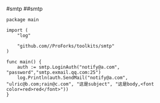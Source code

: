 #smtp
##smtp

    package main

    import (
        "log"

        "github.com//ProForks/toolkits/smtp"
    )

    func main() {
        auth := smtp.LoginAuth("notify@a.com", "password","smtp.exmail.qq.com:25")
        log.Println(auth.SendMail("notify@a.com", "ulric@b.com;rain@c.com", "这是subject", "这是body,<font color=red>red</font>"))
    }
